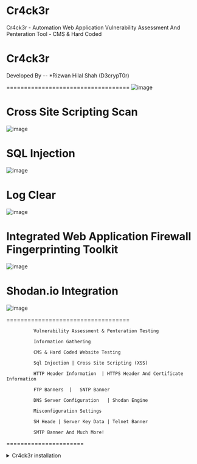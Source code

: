 # Cr4ck3r
Cr4ck3r - Automation Web Application Vulnerability Assessment And Penteration Tool - CMS &amp; Hard Coded
# Cr4ck3r #

   Developed By -- *Rizwan Hilal Shah (D3crypT0r)

===================================
![image](https://user-images.githubusercontent.com/66831571/161799073-4622f2d2-f36b-4e57-acaa-0caae559bc8a.png)

# Cross Site Scripting Scan
![image](https://user-images.githubusercontent.com/66831571/161799288-4c329057-fe67-4d5f-9b0d-376cad316ff5.png)


# SQL Injection
![image](https://user-images.githubusercontent.com/66831571/161799405-88e1872e-778c-4dd9-be3d-15203df46ab1.png)

# Log Clear

![image](https://user-images.githubusercontent.com/66831571/161800003-6c8a134d-91c4-40d9-b3ad-eabf95209698.png)


# Integrated Web Application Firewall Fingerprinting Toolkit

![image](https://user-images.githubusercontent.com/66831571/157284172-cb0f461e-1f1e-43af-8882-c46b3754dab1.png)

# Shodan.io Integration
![image](https://user-images.githubusercontent.com/66831571/161799668-48ddb68e-00ea-4c2d-818d-ae7b8d3746aa.png)

===================================

              Vulnerability Assessment & Penteration Testing          

              Information Gathering                                   

              CMS & Hard Coded Website Testing 

              Sql Injection | Cross Site Scripting (XSS)

              HTTP Header Information  | HTTPS Header And Certificate Information                  

              FTP Banners  |   SNTP Banner                                             

              DNS Server Configuration   | Shodan Engine                         

              Misconfiguration Settings                                   

              SH Heade | Server Key Data | Telnet Banner                                           

              SMTP Banner And Much More!                              

======================

<details>
<summary>Cr4ck3r installation</summary>

```
To install Cr4ck3r you should
execute the following commands.
```

# Linux
> git clone https://github.com//D3crypT0r/Cr4ck3r.git

> cd Cr4ck3r

> ruby setup.rb (Gems installation Manually)

> ruby Cr4ck3r.rb

=======================================================================

# Android - Termux

> pkg update -y

> pkg upgrade -y

> pkg install git -y

> pkg install ruby -y && ruby setup.rb

> git clone https://github.com//D3crypT0r/Cr4ck3r.git

> cd Cr4ck3r

> ruby Cr4ck3r.rb

========================================================================
# DISCLAIMER

```
Usage of the D3crypt tool for illigal purpose is strongly prohabited.
It is the end user's responsibility to obey all applicable local, state, federal, and international laws.
Developers assume no liability and are not responsible for any misuse or damage caused by this program.
```

